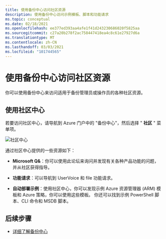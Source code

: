 ```yaml
---
title: 使用备份中心访问社区资源
description: 使用备份中心访问示例模板、脚本和功能请求
ms.topic: conceptual
ms.date: 02/18/2021
ms.openlocfilehash: ee377ed393aa4afe1f41d243230686020f5825aa
ms.sourcegitcommit: c27a20b278f2ac758447418ea4c8c61e27927d6a
ms.translationtype: MT
ms.contentlocale: zh-CN
ms.lasthandoff: 03/03/2021
ms.locfileid: "101744565"
---
```

# <a name="access-community-resources-using-backup-center"></a>使用备份中心访问社区资源

你可以使用备份中心来访问适用于备份管理员或操作员的各种社区资源。

## <a name="using-community-hub"></a>使用社区中心

若要访问社区中心，请导航到 Azure 门户中的 "备份中心"，然后选择 " **社区** " 菜单项。

![社区中心](./media/backup-center-community/backup-center-community-hub.png)

通过社区中心提供的一些资源如下：

- **Microsoft Q&**：你可以使用此论坛来询问并发现有关各种产品功能的问题，并从社区获得指导。

- **功能请求**：可以导航到 UserVoice 和 file 功能请求。

- **自动部署示例**：使用社区中心，你可以发现示例 Azure 资源管理器 (ARM) 模板和 Azure 策略，你可以使用这些模板。 你还可以找到示例 PowerShell 脚本、CLI 命令和 MSDB 脚本。

## <a name="next-steps"></a>后续步骤

- [详细了解备份中心](backup-center-overview.md)
